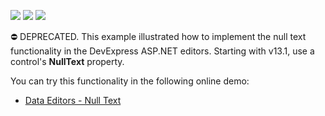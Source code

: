 <!-- default badges list -->
![](https://img.shields.io/endpoint?url=https://codecentral.devexpress.com/api/v1/VersionRange/134059397/13.1.4%2B)
[![](https://img.shields.io/badge/Open_in_DevExpress_Support_Center-FF7200?style=flat-square&logo=DevExpress&logoColor=white)](https://supportcenter.devexpress.com/ticket/details/E4392)
[![](https://img.shields.io/badge/📖_How_to_use_DevExpress_Examples-e9f6fc?style=flat-square)](https://docs.devexpress.com/GeneralInformation/403183)
<!-- default badges end -->

⛔ DEPRECATED. This example illustrated how to implement the null text functionality in the DevExpress ASP.NET editors. Starting with v13.1, use a control's **NullText** property.

You can try this functionality in the following online demo:

- <a href="https://demos.devexpress.com/ASPxEditorsDemos/Features/NullText.aspx">Data Editors - Null Text</a>
